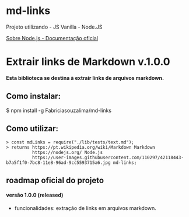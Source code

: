 # md-links
Projeto utilizando - JS Vanilla  - Node.JS

[Sobre Node.js - Documentação oficial](https://nodejs.org/pt-br/about/)

# Extrair links de Markdown v.1.0.0

**Esta biblioteca se destina à extrair links de arquivos markdown.**  

## Como instalar:

$  npm install -g Fabriciasouzalima/md-links

## Como utilizar:

    > const mdLinks = require("./lib/tests/text.md");
    > returns https://pt.wikipedia.org/wiki/Markdown Markdown
              https://nodejs.org/ Node.js
              https://user-images.githubusercontent.com/110297/42118443-b7a5f1f0-7bc8-11e8-96ad-9cc5593715a6.jpg md-links;

## roadmap oficial do projeto

#### versão 1.0.0 (released)

-   funcionalidades: extração de links em arquivos markdown.